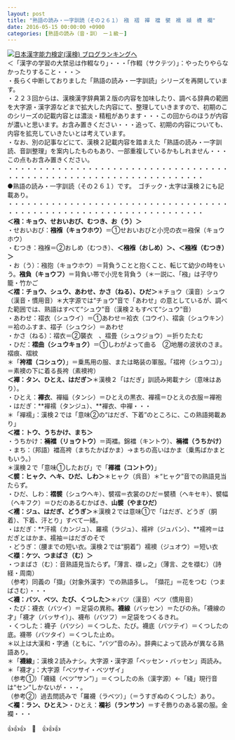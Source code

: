 ```yaml
---
layout: post
title: "熟語の読み・一字訓読（その２６１）　襁　褶　襌　襠　襞　襦　襭　襪　襴"
date: 2016-05-15 00:00:00 +0900
categories: [熟語の読み（音・訓）　ー１級－]
---
```


[![](/syuusyuu9701/assets/images/熟語の読み・一字訓読（その２６１）-襁-褶-襌-襠-襞-襦-襭-襪-襴-br_c_3028_1.gif)](http://blog.with2.net/link.php?1659096:3028 "日本漢字能力検定(漢検) ブログランキングへ")[日本漢字能力検定(漢検) ブログランキングへ](http://blog.with2.net/link.php?1659096:3028)  
＜「漢字の学習の大禁忌は作輟なり」・・・「作輟（サクテツ）」：やったりやらなかったりすること・・・＞  
・長らく中断しておりました「熟語の読み・一字訓読」シリーズを再開しています。  
・２２３回からは、漢検漢字辞典第２版の内容を加味したり、調べる辞典の範囲を大字源・漢字源などまで拡大した内容にて、整理していきますので、初期のこのシリーズの記載内容とは濃淡・精粗があります・・・この回からのほうが内容が濃いと思います。お含み置きください・・・追って、初期の内容についても、内容を拡充していきたいとは考えています。  
・なお、別の記事などにて、漢検２記載内容を踏まえた「熟語の読み・一字訓読、音訓整理」を案内したものもあり、一部重複しているかもしれません・・・この点もお含み置きください。  
・・・・・・・・・・・・・・・・・・・・・・・・・・・・・・・・・・・・・・・・・・・・・・・・・・・・・・・・・・・・・・・・・・・・  
●熟語の読み・一字訓読（その２６１）です。　ゴチック・太字は漢検２にも記載あり。  
・・・・・・・・・・・・・・・・・・・・・・・・・・・・・・・・・・・・・・・・・・・・・・・・・・・・・・・・・・・・・・・・・・・・  
**＜襁：キョウ、せおいおび、むつき、お（う）＞**  
・せおいおび：**襁褓（キョウホウ）**＝①せおいおびと小児の衣＝襁保（キョウホウ）  
・むつき：襁褓＝②おしめ（むつき）、**＜襁褓（おしめ）＞、＜襁褓（むつき）＞**  
・お（う）：襁抱（キョウホウ）＝背負うことと抱くこと、転じて幼少の時をいう。**襁負（キョウフ）**＝背負い帯で小児を背負う（＊一説に、「襁」は子守り籠・竹かご  
**＜褶：チョウ、シュウ、あわせ、かさ（ねる）、ひだ＞**＊チョウ（漢音）シュウ（漢音・慣用音）＊大字源では“チョウ”音で「あわせ」の意としているが、調べた範囲では、熟語はすべて“シュウ”音（漢検２もすべて“シュウ”音）  
・あわせ：褶衣（シュウイ）＝①あわせ＝袷衣（コウイ）、褶衾（シュウキン）＝袷のふすま、褶子（シュウシ）＝あわせ  
・かさ（ねる）：褶衣＝②襲衣　、褶畳（シュウジョウ）＝折りたたむ  
・ひだ：**褶曲（シュウキョク）**＝①しわがよって曲る　②地層の波状のさま。褶痕、褶紋  
＊「**袴褶（コシュウ）**」＝乗馬用の服、または略装の軍服。「褶袴（シュウコ）」＝素襖の下に着る長袴（素襖袴）  
**＜襌：タン、ひとえ、はだぎ＞**＊漢検２「はだぎ」訓読み掲載ナシ（意味はあり）。  
・ひとえ：**襌衣**、襌緇（タンシ）＝ひとえの黒衣、襌襦＝ひとえの衣服＝襌袍  
・はだぎ：**襌襦（タンジュ）、**襌衣、中襌・・・  
＊「襌襦」：漢検２では「意味②の“はだぎ、下着”のところに、この熟語掲載あり」  
**＜襠：トウ、うちかけ、まち＞**  
・うちかけ：**裲襠（リョウトウ）**＝両襠。錦襠（キントウ）、**裲襠（うちかけ）**  
・まち：（邦語）襠高袴（まちたかばかま）→まちの高いはかま（乗馬ばかまともいう。）  
＊漢検２で「意味①したおび」で「**褌襠（コントウ）**」  
**＜襞：ヒャク、ヘキ、ひだ、しわ＞**＊ヒャク（呉音）＊“ヒャク”音での熟語見当たらず。  
・ひだ、しわ：**褶襞**（シュウヘキ）、襞褶＝衣裳のひだ＝襞積（ヘキセキ）、襞幅（ヘキフク）＝ひだのあるむかばき、**山襞（やまひだ）**  
**＜襦：ジュ、はだぎ、どうぎ＞**＊漢検２では意味①で「はだぎ、どうぎ（胴着）、下着、汗とり」すべて一緒。  
・はだぎ：**汗襦（カンジュ）、羅襦（ラジュ）、襦袢（ジュバン）、**襦袴＝はだぎとはかま、襦袖＝はだぎのそで  
・どうぎ：（腰までの短い衣。漢検２では“胴着”）襦襖（ジュオウ）＝短い衣  
**＜襭：ケツ、つまばさ（む）＞**  
・つまばさ（む）：音熟語見当たらず。「薄言、襭ㇾ之」（薄言、之を襭む）（詩経・周南）　  
（参考）同義の「擷」（対象外漢字）での熟語多し。　「擷花」＝花をつむ（つまばさむ）・・・  
**＜襪：バツ、ベツ、たび、くつした＞**＊バツ（漢音）ベツ（慣用音）  
・たび：襪衣（バツイ）＝足袋の異称。**襪線**（バッセン）＝たびの糸。「襪線の才」「襪才（バッサイ）」、襪布（バツフ）＝足袋をつくるきれ。  
・くつした：襪子（バツシ）＝くつした、たび。襪底（バツテイ）＝くつしたの底。襪帯（バツタイ）＝くつした止め。  
＊以上は大漢和・字通（ともに、“バツ”音のみ）。辞典によって読みが異なる熟語あり。  
＊「**襪線**」：漢検２読みナシ。大字源・漢字源「ベッセン・バッセン」両読み。　＊「襪才」：大字源「ベツサイ・ベツザイ」  
（参考①）「襪綫（ベツ“サン”）」＝くつしたの糸（漢字源）←「綫」現行音は“セン”しかないが・・・。  
（参考②）過去問読みで「羅襪（ラベツ）」（＝うすぎぬのくつした）あり。  
**＜襴：ラン、ひとえ＞**・ひとえ：**襴衫（ランサン）**＝すそ飾りのある裳の服。金襴・・・  
  
👍👍👍　🐒　👍👍👍  